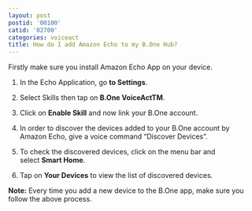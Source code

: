 ```yaml
---
layout: post
postid: '00100'
catid: '02700'
categories: voiceact
title: How do I add Amazon Echo to my B.One Hub?
---
```


Firstly make sure you install Amazon Echo App on your device.

1. In the Echo Application, go **to Settings**.

2. Select Skills then tap on **B.One VoiceActTM**.

3. Click on **Enable Skill** and now link your B.One account.

4. In order to discover the devices added to your B.One account by Amazon Echo, give a voice command “Discover Devices”.

5. To check the discovered devices, click on the menu bar and select **Smart Home**.

6. Tap on **Your Devices** to view the list of discovered devices.

**Note:** Every time you add a new device to the B.One app, make sure you follow the above process.